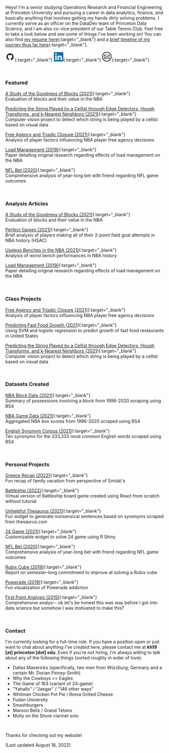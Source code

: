 Heyo! I'm a senior studying Operations Research and Financial Engineering at Princeton University and pursuing a career in data analytics, finance, and basically anything that involves getting my hands dirty solving problems. I currently serve as an officer on the DataDev team of Princeton Data Science, and I am also co-vice president of our Table Tennis Club. Feel free to take a look below and see some of things I've been working on! You can also find [my resume here](./Resume_081622.pdf){:target="_blank"} and a [brief timeline of my journey thus far here](./timeline){:target="_blank"}.

[<img src="github.png" width=30px>](https://github.com/kenhuang41/){:target="_blank"}
[<img src="linkedin.png" width=30px>](https://linkedin.com/in/kenhuang41){:target="_blank"}
[<img src="mail.png" width=30px>](kh19@princeton.edu){:target="_blank"}

<br />

### Featured

[A Study of the Goodness of Blocks (2021)](projects/bad_blocks_abridged.html){:target="_blank"} <br />
Evaluation of blocks and their value in the NBA

[Predicting the String Played by a Cellist through Edge Detectors, Hough Transforms, and k-Nearest Neighbors (2021)](projects/cos429_final_project.pdf){:target="_blank"} <br />
Computer vision project to detect which string is being played by a cellist based on visual data

[Free Agency and Triadic Closure (2021)](projects/orf387_project.pdf){:target="_blank"} <br />
Analysis of player factors influencing NBA player free agency decisions

[Load Management (2019)](wri150_paper.pdf){:target="_blank"} <br />
Paper detailing original research regarding effects of load management on the NBA

[NFL Bet (2020)](https://kenhuang41.shinyapps.io/nfl_bet/){:target="_blank"} <br />
Comprehensive analysis of year-long bet with friend regarding NFL game outcomes

<br />

### Analysis Articles

[A Study of the Goodness of Blocks (2021)](projects/bad_blocks_abridged.html){:target="_blank"} <br />
Evaluation of blocks and their value in the NBA

[Perfect Games (2021)](http://harvardsportsanalysis.org/2021/02/almost-perfect-a-look-at-zion-esque-games/){:target="_blank"} <br />
Brief analysis of players making all of their 2-point field goal attempts in NBA history (HSAC)

[Useless Benches in the NBA (2021)](projects/useless_bench.html){:target="_blank"} <br />
Analysis of worst bench performances in NBA history

[Load Management (2019)](wri150_paper.pdf){:target="_blank"} <br />
Paper detailing original research regarding effects of load management on the NBA

<br />

### Class Projects

[Free Agency and Triadic Closure (2021)](projects/orf387_project.pdf){:target="_blank"} <br />
Analysis of player factors influencing NBA player free agency decisions

[Predicting Fast Food Growth (2021)](./projects/sml310_report.pdf){:target="_blank"} <br />
Using SVM and logistic regression to predict growth of fast food restaurants in United States

[Predicting the String Played by a Cellist through Edge Detectors, Hough Transforms, and k-Nearest Neighbors (2021)](projects/cos429_final_project.pdf){:target="_blank"} <br />
Computer vision project to detect which string is being played by a cellist based on visual data

<br />

### Datasets Created

[NBA Block Data (2021)](https://www.kaggle.com/kenhuang41/nba-block-possession-data){:target="_blank"} <br />
Summary of possessions involving a block from 1996-2020 scraping using BS4

[NBA Game Data (2021)](https://www.kaggle.com/kenhuang41/nba-basic-game-data-by-player){:target="_blank"} <br />
Aggregated NBA box scores from 1996-2020 scraped using BS4

[English Synonym Corpus (2021)](https://www.kaggle.com/kenhuang41/english-synonym-corpus){:target="_blank"} <br />
Ten synonyms for the 333,333 most common English words scraped using BS4

<br />

### Personal Projects

[Greece Recap (2022)](./greece/home.html){:target="_blank"} <br />
Fun recap of family vacation from perspective of Smiski's <br />

[Battleship (2022)](./battleship){:target="_blank"} <br />
Virtual version of Battleship board game created using React from scratch without tutorial <br />

[Unhelpful Thesaurus (2021)](https://kenhuang41.shinyapps.io/unhelpful_thesaurus/){:target="_blank"} <br />
Fun widget to generate nonsensical sentences based on synonyms scraped from thesaurus.com <br />

[24 Game (2021)](https://kenhuang41.shinyapps.io/24-game/){:target="_blank"} <br />
Customizable widget to solve 24 game using R Shiny <br />

[NFL Bet (2020)](https://kenhuang41.shinyapps.io/nfl_bet/){:target="_blank"} <br />
Comprehensive analysis of year-long bet with friend regarding NFL game outcomes <br />

[Rubix Cube (2019)](https://m.facebook.com/story.php?story_fbid=2553973861364941&id=100002570556666){:target="_blank"} <br />
Report on semester-long commitment to improve at solving a Rubix cube

[Powerade (2019)](https://m.facebook.com/story.php?story_fbid=2454654487963546&id=100002570556666){:target="_blank"} <br />
Fun visualization of Powerade addiction

[First Point Analysis (2015)](https://docs.google.com/spreadsheets/d/1rGuhxGGrdMzkU4yDsr-2Fsnx1fif9XndRTxqDQ8JJOA/edit?usp=sharing){:target="_blank"} <br />
Comprehensive analys-- ok let's be honest this was way before I got into data science but somehow I was motivated to make this?

<br />

### Contact

I'm currently looking for a full-time role. If you have a position open or just want to chat about anything I've created here, please contact me at **kh19 [at] princeton [dot] edu**. Even if you're not hiring, I'm always willing to talk about any of the following things (sorted roughly in order of love):

* Dallas Mavericks (specifically, two men from Würzburg, Germany and a certain Mr. Dorian Finney-Smith)
* Why the Cowboys >> Eagles
* The Game of 163 (variant of 24-game)
* "Yahallo" / "Jaegar" / "146 other ways"
* Whitman Chicken Pot Pie / Roma Grilled Cheese
* Fudan University
* Smashburgers
* Maroon Bells / Grand Tetons
* Molly on the Shore clarinet solo

<br />

Thanks for checking out my website!

(Last updated August 16, 2022)
